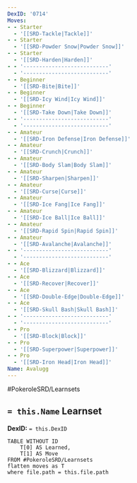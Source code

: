 ```yaml
---
DexID: '0714'
Moves:
- - Starter
  - '[[SRD-Tackle|Tackle]]'
- - Starter
  - '[[SRD-Powder Snow|Powder Snow]]'
- - Starter
  - '[[SRD-Harden|Harden]]'
- - '---------------------------'
  - '---------------------------'
- - Beginner
  - '[[SRD-Bite|Bite]]'
- - Beginner
  - '[[SRD-Icy Wind|Icy Wind]]'
- - Beginner
  - '[[SRD-Take Down|Take Down]]'
- - '---------------------------'
  - '---------------------------'
- - Amateur
  - '[[SRD-Iron Defense|Iron Defense]]'
- - Amateur
  - '[[SRD-Crunch|Crunch]]'
- - Amateur
  - '[[SRD-Body Slam|Body Slam]]'
- - Amateur
  - '[[SRD-Sharpen|Sharpen]]'
- - Amateur
  - '[[SRD-Curse|Curse]]'
- - Amateur
  - '[[SRD-Ice Fang|Ice Fang]]'
- - Amateur
  - '[[SRD-Ice Ball|Ice Ball]]'
- - Amateur
  - '[[SRD-Rapid Spin|Rapid Spin]]'
- - Amateur
  - '[[SRD-Avalanche|Avalanche]]'
- - '---------------------------'
  - '---------------------------'
- - Ace
  - '[[SRD-Blizzard|Blizzard]]'
- - Ace
  - '[[SRD-Recover|Recover]]'
- - Ace
  - '[[SRD-Double-Edge|Double-Edge]]'
- - Ace
  - '[[SRD-Skull Bash|Skull Bash]]'
- - '---------------------------'
  - '---------------------------'
- - Pro
  - '[[SRD-Block|Block]]'
- - Pro
  - '[[SRD-Superpower|Superpower]]'
- - Pro
  - '[[SRD-Iron Head|Iron Head]]'
Name: Avalugg
---
```


#PokeroleSRD/Learnsets

## `= this.Name` Learnset

**DexID:** `= this.DexID`

```dataview
TABLE WITHOUT ID
    T[0] AS Learned,
    T[1] AS Move
FROM #PokeroleSRD/Learnsets
flatten moves as T
where file.path = this.file.path
```
